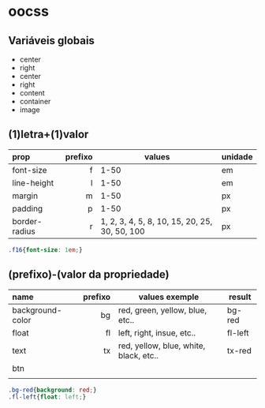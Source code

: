 # oocss

## Variáveis globais

- center
- right
- center
- right
- content
- container
- image

## (1)letra+(1)valor 

| prop          | prefixo | values                                        | unidade |
| :------------ | ------: | --------------------------------------------- | ------- |
| font-size     |       f | 1-50                                          | em      |
| line-height   |       l | 1-50                                          | em      |
| margin        |       m | 1-50                                          | px      |
| padding       |       p | 1-50                                          | px      |
| border-radius |       r | 1, 2, 3, 4, 5, 8, 10, 15, 20, 25, 30, 50, 100 | px      |

```css
.f16{font-size: 1em;}
```

## (prefixo)-(valor da propriedade)

| name             | prefixo | values exemple                         | result  |
| :--------------- | ------: | -------------------------------------- | ------- |
| background-color |      bg | red, green, yellow, blue, etc..        | bg-red  |
| float            |      fl | left, right, insue, etc..              | fl-left |
| text             |      tx | red, yellow, blue, white, black, etc.. | tx-red  |
| btn              |         |                                        |         |
|                  |         |                                        |         |


```css
.bg-red{background: red;}
.fl-left{float: left;}
```